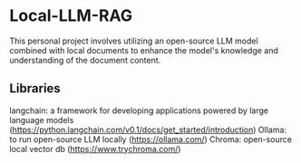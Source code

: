 # Local-LLM-RAG

This personal project involves utilizing an open-source LLM model combined with local documents to enhance the model's knowledge and understanding of the document content.

## Libraries
langchain: a framework for developing applications powered by large language models (https://python.langchain.com/v0.1/docs/get_started/introduction)
Ollama: to run open-source LLM locally (https://ollama.com/)
Chroma: open-source local vector db (https://www.trychroma.com/)